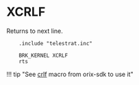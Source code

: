 # XCRLF

Returns to next line.

```ca65
    .include "telestrat.inc"

    BRK_KERNEL XCRLF
    rts
```

!!! tip "See [crlf](../../../developer_manual/orixsdk_macros/crlf) macro from orix-sdk to use it"
